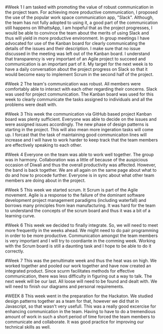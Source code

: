 #Week 1
I am tasked with promoting the value of robust communication in the project team. For achieving more productive communication, I proposed the use of the popular work space communication app, "Slack". Although, the team has not fully adopted to using it, a good part of the communication still happens on WhattsApp, I am hopeful that as the project progresses, I would be able to convince the team about the merits of using Slack and thus will yield in more productive environment. 
In group meetings I have advocated for use of the Kanban board for clearly communicating the details of the issues and their description. I make sure that no issue discussed in the meeting was left out of the Kanban board. I understand that transparency is very important of an Agile project to succeed and communication is an important part of it. 
My target for the next week is to have a daily conversation about the project progress on Slack so that it would become easy to implement Scrum in the second half of the project.

#Week 2
The team's communication was robust. All members were comfortably able to interact with each other regarding their concerns. Slack was used for project communication. The Kanban board was used for this week to clearly communicate the tasks assigned to individuals and all the problems were dealt with. 

#Week 3
This week the communication via GitHub based project Kanban board was plenty sufficient. Everyone was able to decide on the issues and were assigned issues accordingly. The new phase of design patterns is starting in the project. This will also mean more ingeration tasks will come up. I forcast that the task of maintaining good communicaiton lines will increase and I will have to work harder to keep track that the team members are effectively speaking to each other.

#Week 4 
Everyone on the team was able to work well together. The group was in harmony. Collaboration was a little of because of the auspicious occasion of Diwali and thus the overall productivity was affected. However, the band is back together. We are all again on the same page about what to do and how to procede further. Everyone is in sync about what other team members are doing about in the project.

#Week 5
This week we started scrum. It Scrum is part of the Agile movement. Agile is a response to the failure of the dominant software development project management paradigms (including waterfall) and borrows many principles from lean manufacturing. It was hard for the team to understand the concepts of the scrum board and thus it was a bit of a learning curve.

#Week 6 
This week we decided to finally integrate. So, we will need to meet more frequently in the weeks ahead. We might need to do pair programming in order to be more productive. Communication amongst the team members is very important and I will try to coordiante in the comming week. Working with the Scrum board is still a daunting task and I hope to be able to do it correctly.

#Week 7
This was the penultimate week and thus the heat was on high. We worked together and pooled our work together and have now created an integrated product. Since scurm facilitates methods for effective communication, there was less difficulty in figuring out a way to talk. The next week will be our last. All loose will need to be found and dealt with. We will need to finish our diagrams and personal requirements. 

#WEEK 8 
This week went in the preparation for the Hackaton. We studied design patterns together as a team for that, however we did that in Javascript, so that wasn't very usefull. This was a really good excercise for enhancing communication in the team. Having to have to do a tremendious amount of work in such a short period of time forced the team members to communicate and collaborate. It was good practice for improving our technical skills as well. 
